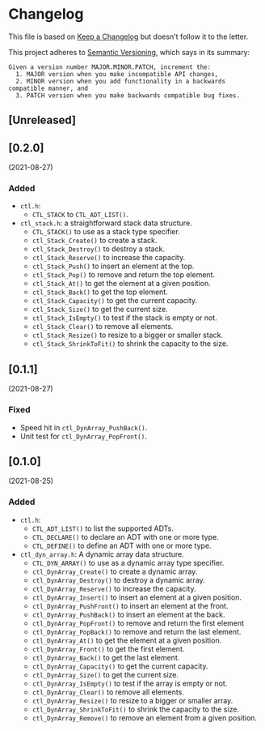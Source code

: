 # Changelog

This file is based on [Keep a Changelog](https://keepachangelog.com/en/1.0.0/) but
doesn't follow it to the letter.

This project adheres to [Semantic Versioning](https://semver.org/spec/v2.0.0.html),
which says in its summary:

    Given a version number MAJOR.MINOR.PATCH, increment the:
      1. MAJOR version when you make incompatible API changes,
      2. MINOR version when you add functionality in a backwards compatible manner, and
      3. PATCH version when you make backwards compatible bug fixes.

## [Unreleased]

## [0.2.0]

(2021-08-27)

### Added

- `ctl.h`:
  - `CTL_STACK` to `CTL_ADT_LIST()`.
- `ctl_stack.h`: a straightforward stack data structure.
  - `CTL_STACK()` to use as a stack type specifier.
  - `ctl_Stack_Create()` to create a stack.
  - `ctl_Stack_Destroy()` to destroy a stack.
  - `ctl_Stack_Reserve()` to increase the capacity.
  - `ctl_Stack_Push()` to insert an element at the top.
  - `ctl_Stack_Pop()` to remove and return the top element.
  - `ctl_Stack_At()` to get the element at a given position.
  - `ctl_Stack_Back()` to get the top element.
  - `ctl_Stack_Capacity()` to get the current capacity.
  - `ctl_Stack_Size()` to get the current size.
  - `ctl_Stack_IsEmpty()` to test if the stack is empty or not.
  - `ctl_Stack_Clear()` to remove all elements.
  - `ctl_Stack_Resize()` to resize to a bigger or smaller stack.
  - `ctl_Stack_ShrinkToFit()` to shrink the capacity to the size.

## [0.1.1]

(2021-08-27)

### Fixed

- Speed hit in `ctl_DynArray_PushBack()`.
- Unit test for `ctl_DynArray_PopFront()`.

## [0.1.0]

(2021-08-25)

### Added

- `ctl.h`:
  - `CTL_ADT_LIST()` to list the supported ADTs.
  - `CTL_DECLARE()` to declare an ADT with one or more type.
  - `CTL_DEFINE()` to define an ADT with one or more type.
- `ctl_dyn_array.h`: A dynamic array data structure.
  - `CTL_DYN_ARRAY()` to use as a dynamic array type specifier.
  - `ctl_DynArray_Create()` to create a dynamic array.
  - `ctl_DynArray_Destroy()` to destroy a dynamic array.
  - `ctl_DynArray_Reserve()` to increase the capacity.
  - `ctl_DynArray_Insert()` to insert an element at a given position.
  - `ctl_DynArray_PushFront()` to insert an element at the front.
  - `ctl_DynArray_PushBack()` to insert an element at the back.
  - `ctl_DynArray_PopFront()` to remove and return the first element
  - `ctl_DynArray_PopBack()` to remove and return the last element.
  - `ctl_DynArray_At()` to get the element at a given position.
  - `ctl_DynArray_Front()` to get the first element.
  - `ctl_DynArray_Back()` to get the last element.
  - `ctl_DynArray_Capacity()` to get the current capacity.
  - `ctl_DynArray_Size()` to get the current size.
  - `ctl_DynArray_IsEmpty()` to test if the array is empty or not.
  - `ctl_DynArray_Clear()` to remove all elements.
  - `ctl_DynArray_Resize()` to resize to a bigger or smaller array.
  - `ctl_DynArray_ShrinkToFit()` to shrink the capacity to the size.
  - `ctl_DynArray_Remove()` to remove an element from a given position.

